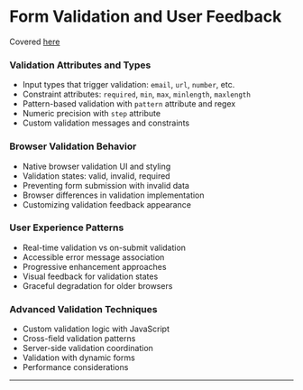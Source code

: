 # Form Validation and User Feedback

Covered [here](../../notes/html/10_form_validation_and_user_feedback.md)

### Validation Attributes and Types

+ Input types that trigger validation: `email`, `url`, `number`, etc.
+ Constraint attributes: `required`, `min`, `max`, `minlength`, `maxlength`
+ Pattern-based validation with `pattern` attribute and regex
+ Numeric precision with `step` attribute
+ Custom validation messages and constraints

### Browser Validation Behavior

+ Native browser validation UI and styling
+ Validation states: valid, invalid, required
+ Preventing form submission with invalid data
+ Browser differences in validation implementation
+ Customizing validation feedback appearance

### User Experience Patterns

+ Real-time validation vs on-submit validation
+ Accessible error message association
+ Progressive enhancement approaches
+ Visual feedback for validation states
+ Graceful degradation for older browsers

### Advanced Validation Techniques

+ Custom validation logic with JavaScript
+ Cross-field validation patterns
+ Server-side validation coordination
+ Validation with dynamic forms
+ Performance considerations

---
